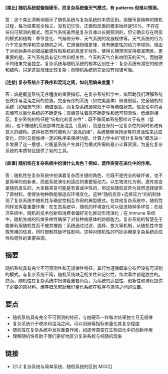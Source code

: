 #### [类比] 随机系统就像抛硬币，而复杂系统像天气模式，有 patterns 但难以预测。

答：这个类比清晰地揭示了随机系统与复杂系统的本质区别。抛硬币是纯粹的随机过程，每次结果完全独立，没有记忆性，正面和反面的概率始终是50%，不存在任何可预测的模式。而天气系统虽然是复杂且难以长期预测的，但它确实存在明显的模式和结构：季节变化、气候带分布、天气系统的发展规律等。天气系统的行为介于完全有序和完全随机之间，它遵循物理定律，具有确定性的动力学规则，但由于对初始条件的极端敏感性和系统的高度非线性，使得长期预测变得极其困难。更重要的是，天气系统具有记忆性和相关性，今天的天气会影响明天的天气，而抛硬币的结果完全独立。复杂系统与随机系统的根本区别在于：复杂系统有潜在的规律和结构，只是这些规律比较复杂；而随机系统则完全没有规律可循。

#### [连接] 复杂系统介于秩序和混沌之间，如何用熵来度量？

答：熵是衡量系统无序程度的重要指标，在复杂系统科学中，熵帮助我们理解系统在秩序与混沌之间的位置。完全有序的系统（如完美晶体）熵值很低，完全随机的系统（如理想气体）熵值很高，而复杂系统通常处于中等熵值状态。信息论中的香农熵可以量化系统的不确定性：高熵意味着高不确定性和低可预测性，低熵则相反。复杂系统的特征是"结构化的复杂性"：既不像简单系统那样过于有序（低熵），也不像随机系统那样完全混乱（高熵），而是在保持一定复杂性的同时形成有意义的结构。这种状态有时被称为"混沌边缘"，系统能够保持足够的灵活性来适应变化，同时又能维持一定的秩序来保持功能。计算力学中的"统计复杂性"概念进一步发展了这一思想，它衡量系统产生其行为模式所需的最小计算资源，为量化复杂系统的本质特征提供了新的工具。

#### [故事] 随机性在复杂系统中扮演什么角色？例如，遗传突变在进化中的作用。

答：随机性在复杂系统中扮演着复杂而关键的角色，它既不是完全的破坏者，也不是简单的创新者，而是系统演化和适应的重要驱动力。以生物进化为例，遗传突变是随机发生的，大多数突变可能是有害或中性的，但这些随机变异为自然选择提供了原材料，使得生物种群能够适应环境变化。这种"随机变异+选择压力"的机制体现了复杂系统中随机性与确定性相互作用的典型模式。在其他复杂系统中，随机性同样发挥着重要作用：在生态系统中，随机的环境变化可以促进物种多样性；在经济系统中，随机的技术创新和消费者偏好变化推动市场演化；在 immune 系统中，随机生成的抗体多样性确保了对各种病原体的防御能力。复杂系统的智慧在于能够利用随机性而不被其摧毁：系统通过过滤、选择、放大等机制，从随机性中提取有用的信息，同时限制其破坏性影响。这种对随机性的巧妙运用是复杂系统适应性和韧性的重要来源。


## 摘要

随机系统具有完全不可预测性和无规律性特征，其行为遵循概率分布但没有可识别的模式。与复杂系统不同，随机系统缺乏相关性和记忆性，每次事件都是独立的。然而，随机性在复杂系统中扮演着重要角色，为系统的适应性、创新性和演化提供了必要的原材料。熵等概念帮助我们量化系统在秩序与混沌之间的位置。

## 要点

- 随机系统具有完全不可预测的特征，与抛硬币一样每次结果独立且无规律
- 复杂系统介于秩序和混沌之间，可以用熵等指标来量化其复杂程度
- 随机性在复杂系统中发挥重要作用，如遗传突变在生物进化中的创新作用
- 理解随机性有助于我们更好地区分复杂系统与纯随机现象

## 链接

- [[1.2 复杂系统与简单系统、随机系统的区别 MOC]]
